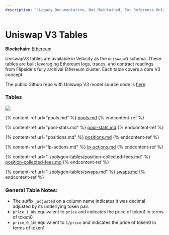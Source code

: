 ```yaml
---
description: '[Legacy Documentation, Not Maintained, For Reference Only]'
---
```


# Uniswap V3 Tables

**Blockchain:** [Ethereum](https://ethereum.org/en/)

UniswapV3 tables are available in Velocity as the `uniswapv3` schema. These tables are built leveraging Ethereum logs, traces, and contract readings from Flipside's fully archival Ethereum cluster. Each table covers a core V3 concept.&#x20;

The public Github repo with Uniswap V3 model source code is [here](https://github.com/FlipsideCrypto/sql\_models/tree/main/models/uniswapv3/eth\_mainnet).

### Tables

![](<../../../../.gitbook/assets/Uniswap V3 - Copy of uniswapv3 silver\_tables.png>)

{% content-ref url="pools.md" %}
[pools.md](pools.md)
{% endcontent-ref %}

{% content-ref url="pool-stats.md" %}
[pool-stats.md](pool-stats.md)
{% endcontent-ref %}

{% content-ref url="positions.md" %}
[positions.md](positions.md)
{% endcontent-ref %}

{% content-ref url="lp-actions.md" %}
[lp-actions.md](lp-actions.md)
{% endcontent-ref %}

{% content-ref url="../polygon-tables/position-collected-fees.md" %}
[position-collected-fees.md](../polygon-tables/position-collected-fees.md)
{% endcontent-ref %}

{% content-ref url="../polygon-tables/swaps.md" %}
[swaps.md](../polygon-tables/swaps.md)
{% endcontent-ref %}



### **General Table Notes:**

* The suffix `_adjusted` on a column name indicates it was decimal adjusted by its underlying token pair.
* `price_1_0`is equivalent to `price` and indicates the price of token1 in terms of token0
* `price_0_1`is equivalent to `1/price` and indicates the price of token0 in terms of token1


